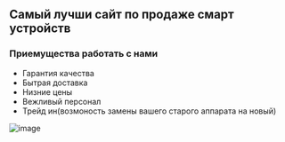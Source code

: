 
## Самый лучши сайт по продаже смарт устройств
### Приемущества работать с нами
- Гарантия качества
- Бытрая доставка
- Низние цены
- Вежливый персонал
- Трейд ин(возмоность замены вашего старого аппарата на новый)

 ![image](https://user-images.githubusercontent.com/130753599/234016680-68be9fce-a144-492c-a89b-fca80cf0853c.png)
